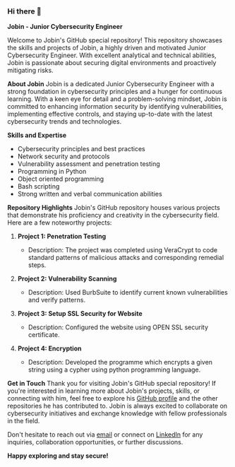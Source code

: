### Hi there 👋

**Jobin - Junior Cybersecurity Engineer**

Welcome to Jobin's GitHub special repository! This repository showcases the skills and projects of Jobin, a highly driven and motivated Junior Cybersecurity Engineer. With excellent analytical and technical abilities, Jobin is passionate about securing digital environments and proactively mitigating risks.

**About Jobin**
Jobin is a dedicated Junior Cybersecurity Engineer with a strong foundation in cybersecurity principles and a hunger for continuous learning. With a keen eye for detail and a problem-solving mindset, Jobin is committed to enhancing information security by identifying vulnerabilities, implementing effective controls, and staying up-to-date with the latest cybersecurity trends and technologies.

**Skills and Expertise**
- Cybersecurity principles and best practices
- Network security and protocols
- Vulnerability assessment and penetration testing
- Programming in Python
- Object oriented programming
- Bash scripting
- Strong written and verbal communication abilities

****Repository Highlights****
Jobin's GitHub repository houses various projects that demonstrate his proficiency and creativity in the cybersecurity field. Here are a few noteworthy projects:
1. **Project 1: Penetration Testing**
   - Description: The project was completed using VeraCrypt to code standard patterns of malicious attacks and corresponding remedial steps.
   
2. **Project 2: Vulnerability Scanning**
   - Description: Used BurbSuite to identify current known vulnerabilities and verify patterns.

3. **Project 3: Setup SSL Security for Website**
   - Description: Configured the website using OPEN SSL security certificate.
     
4. **Project 4: Encryption**
   - Description: Developed the programme which encrypts a given string using a cypher using python programming language.
   
**Get in Touch**
Thank you for visiting Jobin's GitHub special repository! If you're interested in learning more about Jobin's projects, skills, or connecting with him, feel free to explore his [GitHub profile](https://github.com/Jobinpscaria) and the other repositories he has contributed to. Jobin is always excited to collaborate on cybersecurity initiatives and exchange knowledge with fellow professionals in the field.

Don't hesitate to reach out via [email](mailto:jobins12@gmail.com) or connect on [LinkedIn](https://www.linkedin.com/in/jobin) for any inquiries, collaboration opportunities, or further discussions.

**Happy exploring and stay secure!**
